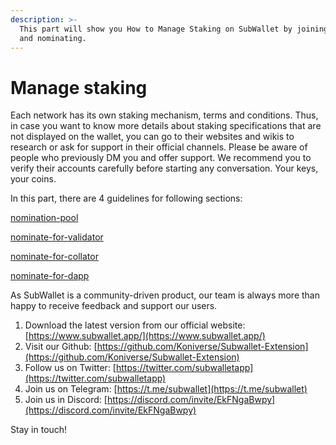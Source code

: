 ```yaml
---
description: >-
  This part will show you How to Manage Staking on SubWallet by joining pools
  and nominating.
---
```


# Manage staking

Each network has its own staking mechanism, terms and conditions. Thus, in case you want to know more details about staking specifications that are not displayed on the wallet, you can go to their websites and wikis to research or ask for support in their official channels. Please be aware of people who previously DM you and offer support. We recommend you to verify their accounts carefully before starting any conversation. Your keys, your coins.

In this part, there are 4 guidelines for following sections:

[nomination-pool](nomination-pool/ "mention")

[nominate-for-validator](nominate-for-validator/ "mention")

[nominate-for-collator](nominate-for-collator/ "mention")

[nominate-for-dapp](nominate-for-dapp/ "mention")

As SubWallet is a community-driven product, our team is always more than happy to receive feedback and support our users.

1. Download the latest version from our official website: [https://www.subwallet.app/](https://www.subwallet.app/)
2. Visit our Github: [https://github.com/Koniverse/Subwallet-Extension](https://github.com/Koniverse/Subwallet-Extension)
3. Follow us on Twitter: [https://twitter.com/subwalletapp](https://twitter.com/subwalletapp)
4. Join us on Telegram: [https://t.me/subwallet](https://t.me/subwallet)
5. Join us in Discord: [https://discord.com/invite/EkFNgaBwpy](https://discord.com/invite/EkFNgaBwpy)

Stay in touch!

